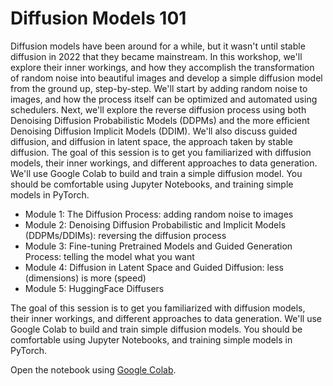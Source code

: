 # Diffusion Models 101

Diffusion models have been around for a while, but it wasn't until stable diffusion in 2022 that they became mainstream. In this workshop, we'll explore their inner workings, and how they accomplish the transformation of random noise into beautiful images and develop a simple diffusion model from the ground up, step-by-step. We'll start by adding random noise to images, and how the process itself can be optimized and automated using schedulers. Next, we'll explore the reverse diffusion process using both Denoising Diffusion Probabilistic Models (DDPMs) and the more efficient Denoising Diffusion Implicit Models (DDIM). We'll also discuss guided diffusion, and diffusion in latent space, the approach taken by stable diffusion. The goal of this session is to get you familiarized with diffusion models, their inner workings, and different approaches to data generation. We'll use Google Colab to build and train a simple diffusion model. You should be comfortable using Jupyter Notebooks, and training simple models in PyTorch.

- Module 1: The Diffusion Process: adding random noise to images
- Module 2: Denoising Diffusion Probabilistic and Implicit Models (DDPMs/DDIMs): reversing the diffusion process
- Module 3: Fine-tuning Pretrained Models and Guided Generation Process: telling the model what you want
- Module 4: Diffusion in Latent Space and Guided Diffusion: less (dimensions) is more (speed)
- Module 5: HuggingFace Diffusers

The goal of this session is to get you familiarized with diffusion models, their inner workings, and different approaches to data generation. We'll use Google Colab to build and train simple diffusion models. You should be comfortable using Jupyter Notebooks, and training simple models in PyTorch.

Open the notebook using [Google Colab](https://colab.research.google.com/github/dvgodoy/DiffusionModels101_ODSC_Europe2023/blob/main/DiffusionModels101.ipynb).

